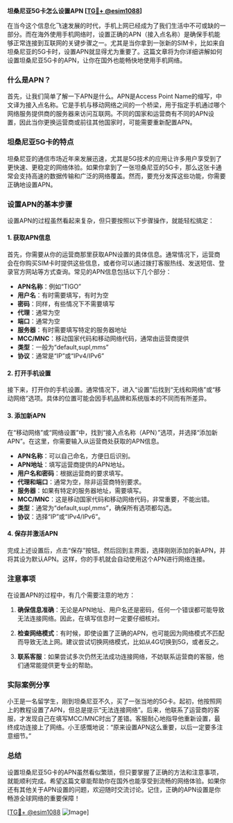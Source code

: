 **坦桑尼亚5G卡怎么设置APN [[TG💪+ @esim1088](https://t.me/s/esim1088)]**

在当今这个信息化飞速发展的时代，手机上网已经成为了我们生活中不可或缺的一部分。而在海外使用手机网络时，设置正确的APN（接入点名称）是确保手机能够正常连接到互联网的关键步骤之一。尤其是当你拿到一张新的SIM卡，比如来自坦桑尼亚的5G卡时，设置APN就显得尤为重要了。这篇文章将为你详细讲解如何设置坦桑尼亚5G卡的APN，让你在国外也能畅快地使用手机网络。

### 什么是APN？

首先，让我们简单了解一下APN是什么。APN是Access Point Name的缩写，中文译为接入点名称。它是手机与移动网络之间的一个桥梁，用于指定手机通过哪个网络服务提供商的服务器来访问互联网。不同的国家和运营商有不同的APN设置，因此当你更换运营商或前往其他国家时，可能需要重新配置APN。

### 坦桑尼亚5G卡的特点

坦桑尼亚的通信市场近年来发展迅速，尤其是5G技术的应用让许多用户享受到了更快速、更稳定的网络体验。如果你拿到了一张坦桑尼亚的5G卡，那么这张卡通常会支持高速的数据传输和广泛的网络覆盖。然而，要充分发挥这些功能，你需要正确地设置APN。

### 设置APN的基本步骤

设置APN的过程虽然看起来复杂，但只要按照以下步骤操作，就能轻松搞定：

#### 1. 获取APN信息

首先，你需要从你的运营商那里获取APN设置的具体信息。通常情况下，运营商会在你购买SIM卡时提供这些信息，或者你可以通过拨打客服热线、发送短信、登录官方网站等方式查询。常见的APN信息包括以下几个部分：

- **APN名称**：例如“TIGO”
- **用户名**：有时需要填写，有时为空
- **密码**：同样，有些情况下不需要填写
- **代理**：通常为空
- **端口**：通常为空
- **服务器**：有时需要填写特定的服务器地址
- **MCC/MNC**：移动国家代码和移动网络代码，通常由运营商提供
- **类型**：一般为“default,supl,mms”
- **协议**：通常是“IP”或“IPv4/IPv6”

#### 2. 打开手机设置

接下来，打开你的手机设置。通常情况下，进入“设置”后找到“无线和网络”或“移动网络”选项。具体的位置可能会因手机品牌和系统版本的不同而有所差异。

#### 3. 添加新APN

在“移动网络”或“网络设置”中，找到“接入点名称（APN）”选项，并选择“添加新APN”。在这里，你需要输入从运营商处获取的APN信息。

- **APN名称**：可以自己命名，方便日后识别。
- **APN地址**：填写运营商提供的APN地址。
- **用户名和密码**：根据运营商的要求填写。
- **代理和端口**：通常为空，除非运营商特别要求。
- **服务器**：如果有特定的服务器地址，需要填写。
- **MCC/MNC**：这是移动国家代码和移动网络代码，非常重要，不能出错。
- **类型**：通常为“default,supl,mms”，确保所有选项都勾选。
- **协议**：选择“IP”或“IPv4/IPv6”。

#### 4. 保存并激活APN

完成上述设置后，点击“保存”按钮。然后回到主界面，选择刚刚添加的新APN，并将其设为默认APN。这样，你的手机就会自动使用这个APN进行网络连接。

### 注意事项

在设置APN的过程中，有几个需要注意的地方：

1. **确保信息准确**：无论是APN地址、用户名还是密码，任何一个错误都可能导致无法连接网络。因此，在填写信息时一定要仔细核对。
   
2. **检查网络模式**：有时候，即使设置了正确的APN，也可能因为网络模式不匹配而导致无法上网。建议尝试切换网络模式，比如从4G切换到5G，或者反之。

3. **联系客服**：如果尝试多次仍然无法成功连接网络，不妨联系运营商的客服，他们通常能提供更专业的帮助。

### 实际案例分享

小王是一名留学生，刚到坦桑尼亚不久，买了一张当地的5G卡。起初，他按照网上的教程设置了APN，但总是提示“无法连接网络”。后来，他联系了运营商的客服，才发现自己在填写MCC/MNC时出了差错。客服耐心地指导他重新设置，最终成功连接上了网络。小王感慨地说：“原来设置APN这么重要，以后一定要多注意细节。”

### 总结

设置坦桑尼亚5G卡的APN虽然看似繁琐，但只要掌握了正确的方法和注意事项，就能顺利完成。希望这篇文章能帮助你在国外也能享受到流畅的网络体验。如果你还有其他关于APN设置的问题，欢迎随时交流讨论。记住，正确的APN设置是你畅游全球网络的重要保障！

[[TG💪+ @esim1088](https://t.me/s/esim1088) ![Image](https://i.postimg.cc/4NQfJmqS/Snipaste-2025-05-13-00-14-12.png)]